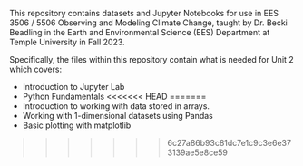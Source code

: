 This repository contains datasets and Jupyter Notebooks for use in EES 3506 / 5506 Observing and Modeling Climate Change, taught by Dr. Becki Beadling in the Earth and Environmental Science (EES) Department at Temple University in Fall 2023.

Specifically, the files within this repository contain what is needed for Unit 2 which covers:
* Introduction to Jupyter Lab
* Python Fundamentals
<<<<<<< HEAD
=======
* Introduction to working with data stored in arrays.
* Working with 1-dimensional datasets using Pandas
* Basic plotting with matplotlib
>>>>>>> 6c27a86b93c81dc7e1c9c3e6e373139ae5e8ce59
